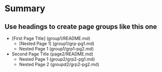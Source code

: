 # Summary

## Use headings to create page groups like this one

* [First Page Title] (group1/README.md)
    * [Nested Page 1] (group1/grp-pg1.md)
    * Nested Page 1 (group1/grp1-pg2.md)
* Second Page Title (page2/README.md)
    * Nested Page 1 (group2/grp2-pg1.md)
    * Nested Page 2 (groupd2/grp2-pg2.md)
    
